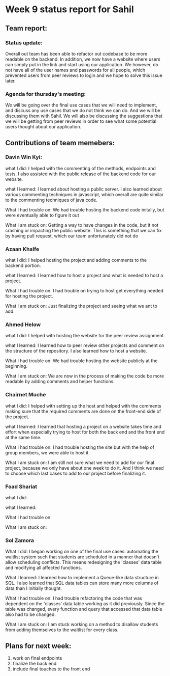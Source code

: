 # Week 9 status report for Sahil

## Team report:
### Status update:
Overall out team has been able to refactor out codebase to be more readable on the backend. In addition, we now have a website where users can simply
put in the link and start using our application. We however, do not have all
of the user names and passwords for all people, which prevented users from
peer reviews to login and we hope to solve this issue later.


### Agenda for thursday's meeting:
We will be going over the final use cases that we will need to implement, and discuss any use cases that we do not think we can do. And we will be discussing them with Sahil. We will also be discussing the suggestions that we will be getting from peer reviews in order to see what some potential users thought about our application.

## Contributions of team memebers:

### Davin Win Kyi:

what I did:
I helped with the commenting of the methods, endpoints and tests.
I also assisted with the public release of the backend code for our website.

what I learned:
I learned about hosting a public server. I also learned about various commenting techniques in javascript, which overall are quite similar to the commenting techniques of java code.

What I had trouble on:
We had trouble hosting the backend code initally, but were eventually
able to figure it out

What I am stuck on:
Getting a way to have changes in the code, but it not crashing or impacting the public website. This is something that we can fix by having pull request, which our team unfortunately did not do


### Azaan Khalfe
what I did:
I helped hosting the project and adding comments to the backend portion.

what I learned:
I learned how to host a project and what is needed to host a project.


What I had trouble on:
I had trouble on trying to host get everything needed for hosting the project.

What I am stuck on:
Just finalizing the project and seeing what we ant to add.


### Ahmed Helow
what I did:
I helped with hosting the website for the peer review assignment. 


what I learned:
I learned how to peer review other projects and comment on the structure of the repository. I also learned how to host a website. 


What I had trouble on:
We had trouble hosting the website publicly at the beginning. 



What I am stuck on:
We are now in the process of making the code be more readable by adding comments and helper functions. 



### Chairnet Muche
what I did:
I helped with setting up the host and helped with the comments making sure that the required comments are done on the front-end side of the project.

what I learned:
I learned that hosting a project on a website takes time and effort when especially trying to host for both the back end and the front end at the same time.

What I had trouble on:
I had trouble hosting the site but with the help of group members, we were able to host it.

What I am stuck on:
I am still not sure what we need to add for our final project,  because we only have about one week to do it. And I think we need to choose which last cases to add to our project before finalizing it.


### Foad Shariat
what I did:


what I learned:

What I had trouble on:


What I am stuck on:


### Sol Zamora
What I did:
I began working on one of the final use cases: automating the waitlist system such that students are scheduled in a manner that doesn't allow scheduling conflicts. This means redesigning the 'classes' data table and modifying all affected functions.

What I learned:
I learned how to implement a Queue-like data structure in SQL. I also learned that SQL data tables can store many more columns of data than I initially thought.

What I had trouble on:
I had trouble refactoring the code that was dependent on the 'classes' data table working as it did previously. Since the table was changed, every function and query that accessed that data table also had to be changed.

What I am stuck on:
I am stuck working on a method to disallow students from adding themselves to the waitlist for every class.


## Plans for next week:
1. work on final endpoints
2. finalize the back end
3. include final touches to the front end

